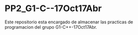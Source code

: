 # PP2_G1-C--17Oct17Abr
Este repositorio esta encargado de almacenar las practicas de programacion del grupo G1-C++-17Oct17Abr.
